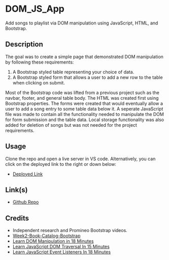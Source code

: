# DOM_JS_App
Add songs to playlist via DOM manipulation using JavaScript, HTML, and Bootstrap.

## Description

The goal was to create a simple page that demonstrated DOM manipulation by following these requirements:

1. A Bootstrap styled table representing your choice of data.
2. A Bootstrap styled form that allows a user to add a new row to the table when clicking on submit.

Most of the Bootstrap code was lifted from a previous project such as the navbar, footer, and general table body. The HTML was created first using Bootstrap properties. The forms were created that would eventually allow a user to add a song entry to some table data below it. A seperate JavaScript file was made to contain all the functionality needed to manipulate the DOM for form submission and the table data. Local storage functionality was also added for deletion of songs but was not needed for the project requirements.

## Usage

Clone the repo and open a live server in VS code. Alternatively, you can click on the deployed link to the right or down below:

- [Deployed Link](WIP)

## Link(s)

- [Github Repo](https://github.com/Exo-MDR-CD2000/DOM_JS_App)

## Credits

- Independent research and Promineo Bootstrap videos.
- [Week2-Book-Catalog-Bootstrap](https://github.com/Exo-MDR-CD2000/Week2-Book-Catalog-Bootstrap)
- [Learn DOM Manipulation in 18 Minutes](https://www.youtube.com/watch?v=y17RuWkWdn8)
- [Learn JavaScript DOM Traversal In 15 Minutes](https://www.youtube.com/watch?v=v7rSSy8CaYE)
- [Learn JavaScript Event Listeners In 18 Minutes](https://www.youtube.com/watch?v=XF1_MlZ5l6M)
